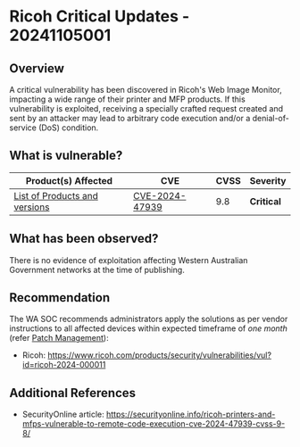 # Ricoh Critical Updates - 20241105001

## Overview

A critical vulnerability has been discovered in Ricoh's Web Image Monitor, impacting a wide range of their printer and MFP products. If this vulnerability is exploited, receiving a specially crafted request created and sent by an attacker may lead to arbitrary code execution and/or a denial-of-service (DoS) condition.

## What is vulnerable?

| Product(s) Affected                                                                                               | CVE                                                               | CVSS | Severity     |
| ----------------------------------------------------------------------------------------------------------------- | ----------------------------------------------------------------- | ---- | ------------ |
| [List of Products and versions](https://www.ricoh.com/products/security/vulnerabilities/vul?id=ricoh-2024-000011) | [CVE-2024-47939](https://nvd.nist.gov/vuln/detail/CVE-2024-47939) | 9.8  | **Critical** |

## What has been observed?

There is no evidence of exploitation affecting Western Australian Government networks at the time of publishing.

## Recommendation

The WA SOC recommends administrators apply the solutions as per vendor instructions to all affected devices within expected timeframe of *one month* (refer [Patch Management](../guidelines/patch-management.md)):

- Ricoh: <https://www.ricoh.com/products/security/vulnerabilities/vul?id=ricoh-2024-000011>

## Additional References

- SecurityOnline article: <https://securityonline.info/ricoh-printers-and-mfps-vulnerable-to-remote-code-execution-cve-2024-47939-cvss-9-8/>
